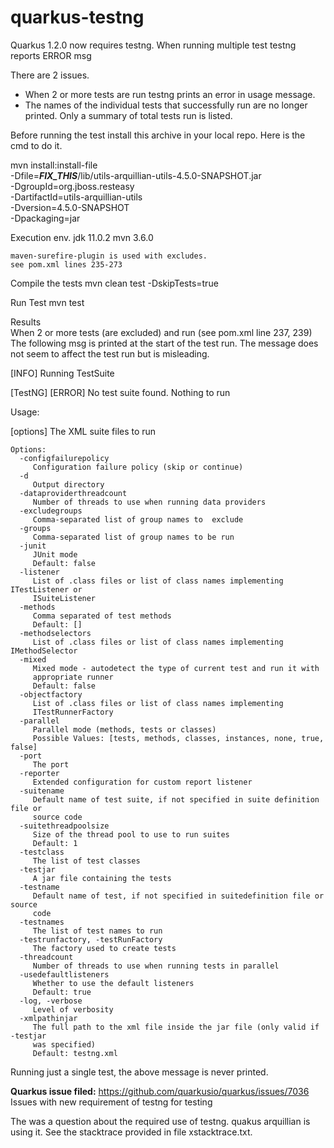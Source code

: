 # quarkus-testng
Quarkus 1.2.0 now requires testng.  When running multiple test testng reports ERROR msg

There are 2 issues.
* When 2 or more tests are run testng prints an error in usage message.
* The names of the individual tests that successfully run are no longer printed.  Only a summary of total tests run is listed.


Before running the test install this archive in your local repo.
Here is the cmd to do it.

mvn install:install-file \
   -Dfile=___FIX_THIS___/lib/utils-arquillian-utils-4.5.0-SNAPSHOT.jar \
   -DgroupId=org.jboss.resteasy \
   -DartifactId=utils-arquillian-utils \
   -Dversion=4.5.0-SNAPSHOT \
   -Dpackaging=jar 

Execution env.
    jdk 11.0.2
    mvn 3.6.0
    
    maven-surefire-plugin is used with excludes. 
    see pom.xml lines 235-273

Compile the tests
   mvn clean test -DskipTests=true

Run Test
   mvn test
  
Results   
  When 2 or more tests (are excluded) and run (see pom.xml line 237, 239)
  The following msg is printed at the start of the test run.  The
  message does not seem to affect the test run but is misleading.
  
  [INFO] Running TestSuite
  
  [TestNG] [ERROR] No test suite found. Nothing to run
  
  Usage: <main class> [options] The XML suite files to run
  
    Options:
      -configfailurepolicy
         Configuration failure policy (skip or continue)
      -d
         Output directory
      -dataproviderthreadcount
         Number of threads to use when running data providers
      -excludegroups
         Comma-separated list of group names to  exclude
      -groups
         Comma-separated list of group names to be run
      -junit
         JUnit mode
         Default: false
      -listener
         List of .class files or list of class names implementing ITestListener or
         ISuiteListener
      -methods
         Comma separated of test methods
         Default: []
      -methodselectors
         List of .class files or list of class names implementing IMethodSelector
      -mixed
         Mixed mode - autodetect the type of current test and run it with
         appropriate runner
         Default: false
      -objectfactory
         List of .class files or list of class names implementing
         ITestRunnerFactory
      -parallel
         Parallel mode (methods, tests or classes)
         Possible Values: [tests, methods, classes, instances, none, true, false]
      -port
         The port
      -reporter
         Extended configuration for custom report listener
      -suitename
         Default name of test suite, if not specified in suite definition file or
         source code
      -suitethreadpoolsize
         Size of the thread pool to use to run suites
         Default: 1
      -testclass
         The list of test classes
      -testjar
         A jar file containing the tests
      -testname
         Default name of test, if not specified in suitedefinition file or source
         code
      -testnames
         The list of test names to run
      -testrunfactory, -testRunFactory
         The factory used to create tests
      -threadcount
         Number of threads to use when running tests in parallel
      -usedefaultlisteners
         Whether to use the default listeners
         Default: true
      -log, -verbose
         Level of verbosity
      -xmlpathinjar
         The full path to the xml file inside the jar file (only valid if -testjar
         was specified)
         Default: testng.xml
  

  Running just a single test, the above message is never printed.


**Quarkus issue filed:**  https://github.com/quarkusio/quarkus/issues/7036
          Issues with new requirement of testng for testing
          
The was a question about the required use of testng.
quakus arquillian is using it.  See the stacktrace provided in file
 xstacktrace.txt.       